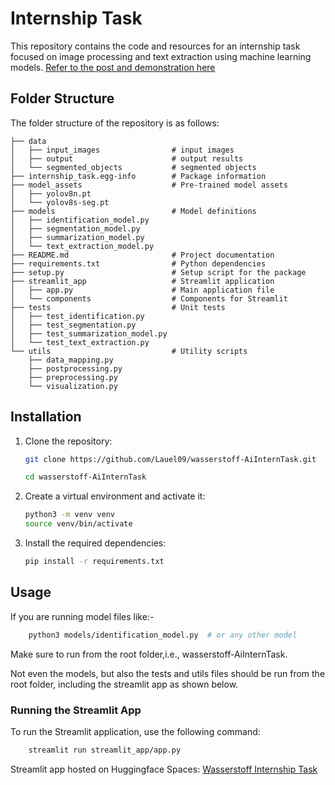 # Internship Task

This repository contains the code and resources for an internship task focused on image processing and text extraction using machine learning models.
[Refer to the post and demonstration here](https://www.linkedin.com/posts/siddharth-upadhyay-b512a610b_presenting-a-project-i-built-months-ago-activity-7269778125415149568-WB9a?utm_source=share&utm_medium=member_desktop)
## Folder Structure


The folder structure of the repository is as follows:
    
    ├── data
    │   ├── input_images                # input images
    │   ├── output                      # output results
    │   └── segmented_objects           # segmented objects
    ├── internship_task.egg-info        # Package information
    ├── model_assets                    # Pre-trained model assets
    │   ├── yolov8n.pt                 
    │   └── yolov8s-seg.pt             
    ├── models                          # Model definitions
    │   ├── identification_model.py     
    │   ├── segmentation_model.py       
    │   ├── summarization_model.py      
    │   └── text_extraction_model.py    
    ├── README.md                       # Project documentation
    ├── requirements.txt                # Python dependencies   
    ├── setup.py                        # Setup script for the package
    ├── streamlit_app                   # Streamlit application
    │   ├── app.py                      # Main application file
    │   └── components                  # Components for Streamlit
    ├── tests                           # Unit tests
    │   ├── test_identification.py      
    │   ├── test_segmentation.py        
    │   ├── test_summarization_model.py  
    │   └── test_text_extraction.py     
    └── utils                           # Utility scripts
        ├── data_mapping.py             
        ├── postprocessing.py           
        ├── preprocessing.py            
        └── visualization.py            




## Installation

1. Clone the repository:
    ```sh
    git clone https://github.com/Lauel09/wasserstoff-AiInternTask.git
    
    cd wasserstoff-AiInternTask
    ```

2. Create a virtual environment and activate it:
    ```sh
    python3 -m venv venv
    source venv/bin/activate
    ```

3. Install the required dependencies:
    ```sh
    pip install -r requirements.txt
    ```

## Usage


If you are running model files like:-
```bash
    python3 models/identification_model.py  # or any other model
```
Make sure to run from the root folder,i.e., wasserstoff-AiInternTask.

Not even the models, but also the tests and utils files should be run from the root folder, including the streamlit app as shown below.

### Running the Streamlit App

To run the Streamlit application, use the following command:
```sh
    streamlit run streamlit_app/app.py
```

Streamlit app hosted on Huggingface Spaces: [Wasserstoff Internship Task](https://huggingface.co/spaces/Lauel/wasserstoff-AiInternTask)
